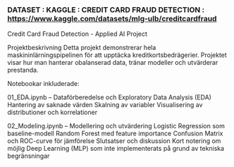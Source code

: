 ### DATASET : KAGGLE : CREDIT CARD FRAUD DETECTION : https://www.kaggle.com/datasets/mlg-ulb/creditcardfraud


Credit Card Fraud Detection - Applied AI Project

Projektbeskrivning
Detta projekt demonstrerar hela maskininlärningspipelinen för att upptäcka kreditkortsbedrägerier. Projektet visar hur man hanterar obalanserad data, tränar modeller och utvärderar prestanda.

Notebookar inkluderade:

01_EDA.ipynb – Dataförberedelse och Exploratory Data Analysis (EDA)
Hantering av saknade värden
Skalning av variabler
Visualisering av distributioner och korrelationer

02_Modeling.ipynb – Modellering och utvärdering
Logistic Regression som baseline-modell
Random Forest med feature importance
Confusion Matrix och ROC-curve för jämförelse
Slutsatser och diskussion
Kort notering om möjlig Deep Learning (MLP) som inte implementerats på grund av tekniska begränsningar
